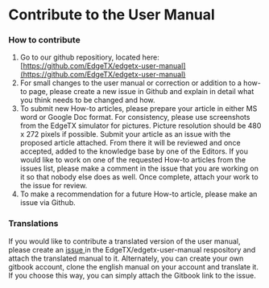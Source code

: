 # Contribute to the User Manual

### How to contribute

1. Go to our github repositiory, located here: [https://github.com/EdgeTX/edgetx-user-manual](https://github.com/EdgeTX/edgetx-user-manual)
2. For small changes to the user manual or correction or addition to a how-to page, please create a new issue in Github and explain in detail what you think needs to be changed and how.&#x20;
3. To submit new How-to articles, please prepare your article in either MS word or Google Doc format. For consistency, please use screenshots from the EdgeTX simulator for pictures. Picture resolution should be 480 x 272 pixels if possible. Submit your article as an issue with the proposed article attached. From there it will be reviewed and once accepted, added to the knowledge base by one of the Editors. If you would like to work on one of the requested How-to articles from the issues list, please make a comment in the issue that you are working on it so that nobody else does as well. Once complete, attach your work to the issue for review.
4. To make a recommendation for a future How-to article, please make an issue via Github.

### Translations

If you would like to contribute a translated version of the user manual, please create an [issue ](https://github.com/EdgeTX/edgetx-user-manual/issues/new/choose)in the EdgeTX/edgetx-user-manual respository and attach the translated manual to it. Alternately, you can create your own gitbook account, clone the english manual on your account and translate it. If you choose this way, you can simply attach the Gitbook link to the issue.
